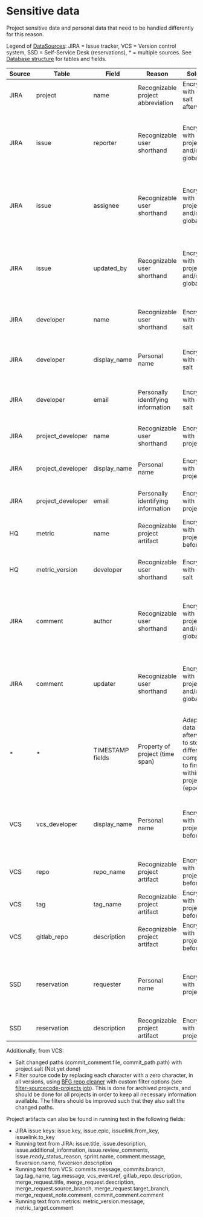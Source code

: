 # Sensitive data

Project sensitive data and personal data that need to be handled
differently for this reason.

Legend of [DataSources](DataSources.md): JIRA = Issue tracker,
VCS = Version control system, SSD = Self-Service Desk (reservations), \*
= multiple sources. See [Database
structure](Database_structure.md) for tables and fields.

| Source | Table             | Field            | Reason                             | Solution                                                                                    | Status                                                             |
|--------|-------------------|------------------|------------------------------------|---------------------------------------------------------------------------------------------|--------------------------------------------------------------------|
| JIRA   | project           | name             | Recognizable project abbreviation  | Encrypt with global salt afterward                                                          | Not yet done                                                       |
| JIRA   | issue             | reporter         | Recognizable user shorthand        | Encrypt with project and/or global salt                                                     | Run task during import, or manual global encryption step afterward |
| JIRA   | issue             | assignee         | Recognizable user shorthand        | Encrypt with project and/or global salt                                                     | Run task during import, or manual global encryption step afterward |
| JIRA   | issue             | updated_by       | Recognizable user shorthand        | Encrypt with project and/or global salt                                                     | Run task during import, or manual global encryption step afterward |
| JIRA   | developer         | name             | Recognizable user shorthand        | Encrypt with global salt                                                                    | Manual global encryption step afterward                            |
| JIRA   | developer         | display_name     | Personal name                      | Encrypt with global salt                                                                    | Manual global encryption step afterward                            |
| JIRA   | developer         | email            | Personally identifying information | Encrypt with global salt                                                                    | Manual global encryption step afterward                            |
| JIRA   | project_developer | name             | Recognizable user shorthand        | Encrypt with project salt                                                                   | Automatic during developer imports                                 |
| JIRA   | project_developer | display_name     | Personal name                      | Encrypt with project salt                                                                   | Automatic during developer imports                                 |
| JIRA   | project_developer | email            | Personally identifying information | Encrypt with project salt                                                                   | Automatic during developer imports                                 |
| HQ     | metric            | name             | Recognizable project artifact      | Encrypt with project salt beforehand                                                        | Not yet done                                                       |
| HQ     | metric_version    | developer        | Recognizable user shorthand        | Encrypt with global salt                                                                    | Manual global encryption step afterward                            |
| JIRA   | comment           | author           | Recognizable user shorthand        | Encrypt with project and/or global salt                                                     | Run task during import, or manual global encryption step afterward |
| JIRA   | comment           | updater          | Recognizable user shorthand        | Encrypt with project and/or global salt                                                     | Run task during import, or manual global encryption step afterward |
| \*     | \*                | TIMESTAMP fields | Property of project (time span)    | Adapt all data afterward to store differences compared to first date within project (epoch) | Not yet done                                                       |
| VCS    | vcs_developer     | display_name     | Personal name                      | Encrypt with project salt beforehand                                                        | Run task during import, or manual global encryption step afterward |
| VCS    | repo              | repo_name        | Recognizable project artifact      | Encrypt with project salt beforehand                                                        | Not yet done                                                       |
| VCS    | tag               | tag_name         | Recognizable project artifact      | Encrypt with project salt beforehand                                                        | Not yet done                                                       |
| VCS    | gitlab_repo       | description      | Recognizable project artifact      | Encrypt with project salt beforehand                                                        | Not yet done                                                       |
| SSD    | reservation       | requester        | Personal name                      | Encrypt with project salt                                                                   | Run task during import, or manual global encryption step afterward |
| SSD    | reservation       | description      | Recognizable project artifact      | Encrypt with project salt                                                                   | Not yet done                                                       |

Additionally, from VCS:

-   Salt changed paths (commit_comment.file, commit_path.path) with
    project salt (Not yet done)
-   Filter source code by replacing each character with a zero
    character, in all versions, using [BFG repo
    cleaner](https://rtyley.github.io/bfg-repo-cleaner/) with custom
    filter options (see [filter-sourcecode-projects
    job](http://www.jenkins.example:8080/view/GROS/job/filter-sourcecode-projects/)).
    This is done for archived projects, and should be done for all
    projects in order to keep all necessary information available. The
    filters should be improved such that they also salt the changed
    paths.

Project artifacts can also be found in running text in the following
fields:

-   JIRA issue keys: issue.key, issue.epic, issuelink.from_key,
    issuelink.to_key
-   Running text from JIRA: issue.title, issue.description,
    issue.additional_information, issue.review_comments,
    issue.ready_status_reason, sprint.name, comment.message,
    fixversion.name, fixversion.description
-   Running text from VCS: commits.message, commits.branch,
    tag.tag_name, tag.message, vcs_event.ref, gitlab_repo.description,
    merge_request.title, merge_request.description,
    merge_request.source_branch, merge_request.target_branch,
    merge_request_note.comment, commit_comment.comment
-   Running text from metrics: metric_version.message,
    metric_target.comment
